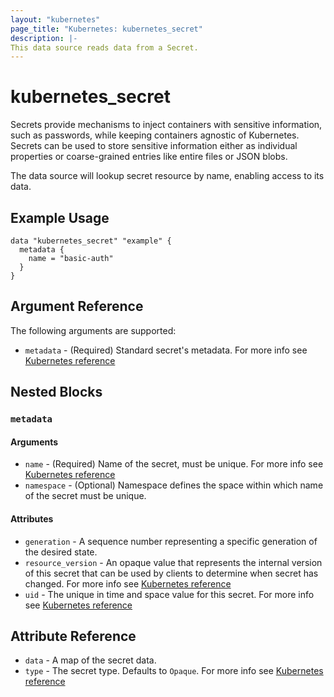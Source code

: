 ```yaml
---
layout: "kubernetes"
page_title: "Kubernetes: kubernetes_secret"
description: |-
This data source reads data from a Secret.
---
```


# kubernetes_secret

Secrets provide mechanisms to inject containers with sensitive information, such as passwords, while keeping containers agnostic of Kubernetes.
Secrets can be used to store sensitive information either as individual properties or coarse-grained entries like entire files or JSON blobs.

The data source will lookup secret resource by name, enabling access to its data.

## Example Usage

```hcl
data "kubernetes_secret" "example" {
  metadata {
    name = "basic-auth"
  }
}
```

## Argument Reference

The following arguments are supported:

* `metadata` - (Required) Standard secret's metadata. For more info see [Kubernetes reference](https://github.com/kubernetes/community/blob/master/contributors/devel/sig-architecture/api-conventions.md#metadata)

## Nested Blocks

### `metadata`

#### Arguments

* `name` - (Required) Name of the secret, must be unique. For more info see [Kubernetes reference](http://kubernetes.io/docs/user-guide/identifiers#names)
* `namespace` - (Optional) Namespace defines the space within which name of the secret must be unique.

#### Attributes

* `generation` - A sequence number representing a specific generation of the desired state.
* `resource_version` - An opaque value that represents the internal version of this secret that can be used by clients to determine when secret has changed. For more info see [Kubernetes reference](https://github.com/kubernetes/community/blob/master/contributors/devel/sig-architecture/api-conventions.md#concurrency-control-and-consistency)
* `uid` - The unique in time and space value for this secret. For more info see [Kubernetes reference](http://kubernetes.io/docs/user-guide/identifiers#uids)

## Attribute Reference

* `data` - A map of the secret data.
* `type` - The secret type. Defaults to `Opaque`. For more info see [Kubernetes reference](https://github.com/kubernetes/community/blob/c7151dd8dd7e487e96e5ce34c6a416bb3b037609/contributors/design-proposals/auth/secrets.md#proposed-design)
